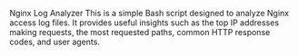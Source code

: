 Nginx Log Analyzer
This is a simple Bash script designed to analyze Nginx access log files. It provides useful insights such as the top IP addresses making requests, the most requested paths, common HTTP response codes, and user agents.

